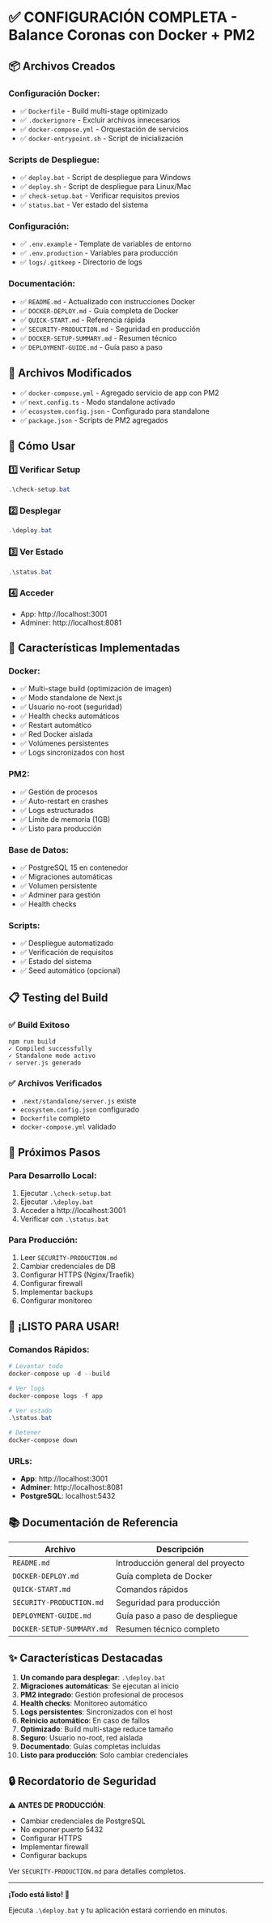# ✅ CONFIGURACIÓN COMPLETA - Balance Coronas con Docker + PM2

## 📦 Archivos Creados

### Configuración Docker:

- ✅ `Dockerfile` - Build multi-stage optimizado
- ✅ `.dockerignore` - Excluir archivos innecesarios
- ✅ `docker-compose.yml` - Orquestación de servicios
- ✅ `docker-entrypoint.sh` - Script de inicialización

### Scripts de Despliegue:

- ✅ `deploy.bat` - Script de despliegue para Windows
- ✅ `deploy.sh` - Script de despliegue para Linux/Mac
- ✅ `check-setup.bat` - Verificar requisitos previos
- ✅ `status.bat` - Ver estado del sistema

### Configuración:

- ✅ `.env.example` - Template de variables de entorno
- ✅ `.env.production` - Variables para producción
- ✅ `logs/.gitkeep` - Directorio de logs

### Documentación:

- ✅ `README.md` - Actualizado con instrucciones Docker
- ✅ `DOCKER-DEPLOY.md` - Guía completa de Docker
- ✅ `QUICK-START.md` - Referencia rápida
- ✅ `SECURITY-PRODUCTION.md` - Seguridad en producción
- ✅ `DOCKER-SETUP-SUMMARY.md` - Resumen técnico
- ✅ `DEPLOYMENT-GUIDE.md` - Guía paso a paso

## 🔧 Archivos Modificados

- ✅ `docker-compose.yml` - Agregado servicio de app con PM2
- ✅ `next.config.ts` - Modo standalone activado
- ✅ `ecosystem.config.json` - Configurado para standalone
- ✅ `package.json` - Scripts de PM2 agregados

## 🚀 Cómo Usar

### 1️⃣ Verificar Setup

```powershell
.\check-setup.bat
```

### 2️⃣ Desplegar

```powershell
.\deploy.bat
```

### 3️⃣ Ver Estado

```powershell
.\status.bat
```

### 4️⃣ Acceder

- App: http://localhost:3001
- Adminer: http://localhost:8081

## 🎯 Características Implementadas

### Docker:

- ✅ Multi-stage build (optimización de imagen)
- ✅ Modo standalone de Next.js
- ✅ Usuario no-root (seguridad)
- ✅ Health checks automáticos
- ✅ Restart automático
- ✅ Red Docker aislada
- ✅ Volúmenes persistentes
- ✅ Logs sincronizados con host

### PM2:

- ✅ Gestión de procesos
- ✅ Auto-restart en crashes
- ✅ Logs estructurados
- ✅ Límite de memoria (1GB)
- ✅ Listo para producción

### Base de Datos:

- ✅ PostgreSQL 15 en contenedor
- ✅ Migraciones automáticas
- ✅ Volumen persistente
- ✅ Adminer para gestión
- ✅ Health checks

### Scripts:

- ✅ Despliegue automatizado
- ✅ Verificación de requisitos
- ✅ Estado del sistema
- ✅ Seed automático (opcional)

## 📋 Testing del Build

### ✅ Build Exitoso

```
npm run build
✓ Compiled successfully
✓ Standalone mode activo
✓ server.js generado
```

### ✅ Archivos Verificados

- `.next/standalone/server.js` existe
- `ecosystem.config.json` configurado
- `Dockerfile` completo
- `docker-compose.yml` validado

## 🔄 Próximos Pasos

### Para Desarrollo Local:

1. Ejecutar `.\check-setup.bat`
2. Ejecutar `.\deploy.bat`
3. Acceder a http://localhost:3001
4. Verificar con `.\status.bat`

### Para Producción:

1. Leer `SECURITY-PRODUCTION.md`
2. Cambiar credenciales de DB
3. Configurar HTTPS (Nginx/Traefik)
4. Configurar firewall
5. Implementar backups
6. Configurar monitoreo

## 🎉 ¡LISTO PARA USAR!

### Comandos Rápidos:

```powershell
# Levantar todo
docker-compose up -d --build

# Ver logs
docker-compose logs -f app

# Ver estado
.\status.bat

# Detener
docker-compose down
```

### URLs:

- **App**: http://localhost:3001
- **Adminer**: http://localhost:8081
- **PostgreSQL**: localhost:5432

## 📚 Documentación de Referencia

| Archivo                   | Descripción                       |
| ------------------------- | --------------------------------- |
| `README.md`               | Introducción general del proyecto |
| `DOCKER-DEPLOY.md`        | Guía completa de Docker           |
| `QUICK-START.md`          | Comandos rápidos                  |
| `SECURITY-PRODUCTION.md`  | Seguridad para producción         |
| `DEPLOYMENT-GUIDE.md`     | Guía paso a paso de despliegue    |
| `DOCKER-SETUP-SUMMARY.md` | Resumen técnico completo          |

## ✨ Características Destacadas

1. **Un comando para desplegar**: `.\deploy.bat`
2. **Migraciones automáticas**: Se ejecutan al inicio
3. **PM2 integrado**: Gestión profesional de procesos
4. **Health checks**: Monitoreo automático
5. **Logs persistentes**: Sincronizados con el host
6. **Reinicio automático**: En caso de fallos
7. **Optimizado**: Build multi-stage reduce tamaño
8. **Seguro**: Usuario no-root, red aislada
9. **Documentado**: Guías completas incluidas
10. **Listo para producción**: Solo cambiar credenciales

## 🔒 Recordatorio de Seguridad

⚠️ **ANTES DE PRODUCCIÓN**:

- Cambiar credenciales de PostgreSQL
- No exponer puerto 5432
- Configurar HTTPS
- Implementar firewall
- Configurar backups

Ver `SECURITY-PRODUCTION.md` para detalles completos.

---

**¡Todo está listo! 🚀**

Ejecuta `.\deploy.bat` y tu aplicación estará corriendo en minutos.
